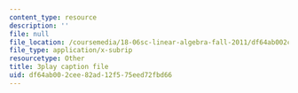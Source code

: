 ```yaml
---
content_type: resource
description: ''
file: null
file_location: /coursemedia/18-06sc-linear-algebra-fall-2011/df64ab002cee82ad12f575eed72fbd66_pz3zyUO2gpM.srt
file_type: application/x-subrip
resourcetype: Other
title: 3play caption file
uid: df64ab00-2cee-82ad-12f5-75eed72fbd66
---
```

